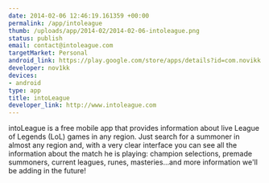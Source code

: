 ```yaml
--- 
date: 2014-02-06 12:46:19.161359 +00:00
permalink: /app/intoleague
thumb: /uploads/app/2014-02/2014-02-06-intoleague.png
status: publish
email: contact@intoleague.com
targetMarket: Personal
android_link: https://play.google.com/store/apps/details?id=com.novikk.intoleague
developer: nov1kk
devices: 
- android
type: app
title: intoLeague
developer_link: http://www.intoleague.com
---
```


intoLeague is a free mobile app that provides information about live League of Legends (LoL) games in any region.
Just search for a summoner in almost any region and, with a very clear interface you can see all the information about the match he is playing: champion selections, premade summoners, current leagues, runes, masteries...and more information we'll be adding in the future!
